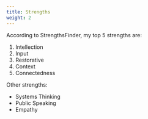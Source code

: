 ```yaml
---
title: Strengths
weight: 2
---
```


According to StrengthsFinder, my top 5 strengths are:
1. Intellection
2. Input
3. Restorative
4. Context
5. Connectedness

Other strengths:
* Systems Thinking
* Public Speaking
* Empathy